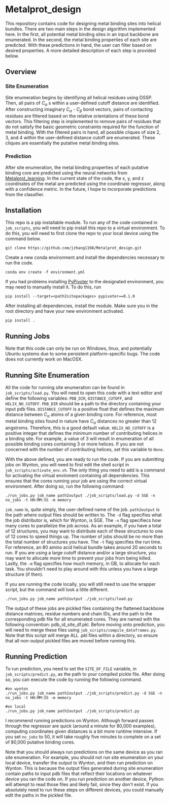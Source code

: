 # Metalprot_design

This repository contains code for designing metal binding sites into helical bundles. There are two main steps in the design algorithm implemented here. In the first, all potential metal binding sites in an input backbone are enumerated. In the second, the metal binding properties of each site are predicted. With these predictions in hand, the user can filter based on desired properties. A more detailed description of each step is provided below. 

## Overview

### Site Enumeration
Site enumeration begins by identifying all helical residues using DSSP. Then, all pairs of $C_\alpha$ s within a user-defined cutoff distance are identified. After constructing imaginary $C_\alpha$ - $C_\beta$ bond vectors, pairs of contacting residues are filtered based on the relative orientations of these bond vectors. This filtering step is implemented to remove pairs of residues that do not satisfy the basic geometric constraints required for the function of metal binding. With the filtered pairs in hand, all possible cliques of size 2, 3, and 4 within the user-defined distance cutoff are enumerated. These cliques are essentially the putative metal binding sites. 

### Prediction
After site enumeration, the metal binding properties of each putative binding core are predicted using the neural networks from [Metalprot_learning](https://github.com/lonelu/Metalprot_learning). In the current state of the code, the x, y, and z coordinates of the metal are predicted using the coordinate regressor, along with a confidence metric. In the future, I hope to incorporate predictions from the classifier.

## Installation
This repo is a pip installable module. To run any of the code contained in <code>job_scripts</code>, you will need to pip install this repo to a virtual environment. To do this, you will need to first clone the repo to your local device using the command below.
```
git clone https://github.com/jzhang1198/Metalprot_design.git
```

Create a new conda environment and install the dependencies necessary to run the code.
```
conda env create -f environment.yml
```

If you had problems installing [PyPivoter](https://github.com/rckormos/PyPivoter) to the designated environment, you may need to manually install it. To do this, run
```
pip install --target=<path2sitepackages> pypivoter==0.1.0
```

After installing all dependencies, install the module. Make sure you in the root directory and have your new environment activated.
```
pip install .
```

## Running Jobs
Note that this code can only be run on Windows, linux, and potentially Ubuntu systems due to some persistent platform-specific bugs. The code does not currently work on MacOSX.

## Running Site Enumeration 
All the code for running site enumeration can be found in `job_scripts/load.py`. You will need to open this code with a text editor and define the following variables: <code>PDB_DIR</code>, <code>DISTANCE_CUTOFF</code>, and <code>HELIX_NO_CUTOFF</code>. <code>PDB_DIR</code> should be a path to the directory containing your input pdb files. <code>DISTANCE_CUTOFF</code> is a positive float that defines the maximum distance between $C_\alpha$ atoms of a given binding core. For reference, most metal binding sites found in nature have $C_\alpha$ distances no greater than 12 angstroms. Therefore, this is a good default value. <code>HELIX_NO_CUTOFF</code> is a positive integer that defines the minimum number of contributing helices in a binding site. For example, a value of 3 will result in enumeration of all possible binding cores containing 3 or more helices. If you are not concerned with the number of contributing helices, set this variable to <code>None</code>.

With the above defined, you are ready to run the code. If you are submitting jobs on Wynton, you will need to first edit the shell script in `job_scripts/activate_env.sh`. The only thing you need to add is a command for activating the virtual envinment containing all dependencies. This ensures that the cores running your job are using the correct virtual environment. After doing so, run the following command:
```
./run_jobs.py job_name path2output ./job_scripts/load.py -d SGE -n no_jobs -t HH:MM:SS -m memory
``` 

<code>job_name</code> is, quite simply, the user-defined name of the job. <code>path2output</code> is the path where output files should be written to. The <code>-d</code> flag specifies what the job distributor is, which for Wynton, is SGE. The <code>-n</code> flag specifiecs how many cores to parallelize the job across. As an example, if you have a total of 12 structures, you may want to distribute each of these structures to one of 12 cores to speed things up. The number of jobs should be no more than the total number of structures you have. The <code>-t</code> flag specifies the run time. For reference, an 80 amino acid helical bundle takes around 20 seconds to run. If you are using a large cutoff distance and/or a large structure, you may want to allocate more time to prevent your jobs from being killed. Lastly, the <code>-m</code> flag specifies how much memory, in GB, to allocate for each task. You shouldn't need to play around with this unless you have a large structure (if then). 

If you are running the code locally, you will still need to use the wrapper script, but the command will look a little different.
```
./run_jobs.py job_name path2output ./job_scripts/load.py
``` 

The output of these jobs are pickled files containing the flattened backbone distance matrices, residue numbers and chain IDs, and the path to the corresponding pdb file for all enumerated cores. They are named with the following convention: pdb_id_site_df.pkl. Before moving onto prediction, you will need to merge these files using `job_scripts/compile_dataframes.py`. Note that this script will merge ALL .pkl files within a directory, so ensure that all non-output pickled files are moved before running this.

## Running Prediction
To run prediction, you need to set the <code>SITE_DF_FILE</code> variable, in `job_scripts/predict.py`, as the path to your compiled pickle file. After doing so, you can execute the code by running the following command.
```
#on wynton
./run_jobs.py job_name path2output ./job_scripts/predict.py -d SGE -n no_jobs -t HH:MM:SS -m memory

#on local
./run_jobs.py job_name path2output ./job_scripts/predict.py
``` 

I recommend running predictions on Wynton. Although forward passes through the regressor are quick (around a minute for 80,000 examples), computing coordinates given distances is a bit more runtime intensive. If you set <code>no_jobs</code> to 50, it will take roughly five minutes to complete on a set of 80,000 putative binding cores.

Note that you should always run predictions on the same device as you ran site enumeration. For example, you should not run site enumeration on your local device, transfer the output to Wynton, and then run prediction on Wynton. This is because the output files generated during site enumeration contain paths to input pdb files that reflect their locations on whatever device you ran the code on. If you run prediction on another device, Python will attempt to read those files and likely fail, since they don't exist. If you absolutely need to run these steps on different devices, you could manually edit the paths in the pickled file.